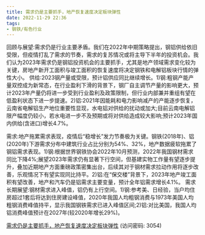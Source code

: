 ```yaml
---
title: 需求仍是主要抓手，地产恢复速度决定板块弹性
date: 2022-11-29 22:36
tags:
- 钢铁/有色行业
---
```

回顾与展望:需求仍是行业主要矛盾。我们在2022年中期策略提出，钢铝供给依旧受限，但疫情打乱了需求的节奏，需求的复苏情况或将主导下半年的投资机会。我们认为2023年需求仍是钢铝投资机会的主要抓手，尤其是地产领域需求变化较为关键，房地产新开工面积与竣工面积的恢复速度将决定钢铁和电解铝板块行情的弹性大小。
供给:2023钢产量或受限，预计铝供应同比继续增长。1)钢:粗钢产能产量双控成为新常态，在行业盈利下滑的背景下，钢厂自主调节产量的影响更大，预计2023年产量仍将进一步受到行业盈利及政策限制，但行业内部兼并重组有望在低盈利状态下进一步提速。2)铝:2021年因能耗和电力影响减产的产能逐步恢复，云南省电解铝生产地位重要性显现，水电铝对供给的扰动或加大;目前云南电解铝限产幅度仍较小，若水电进一步不及预期或将对供给造成较大影响;预计2023年国内供给(含进口)增长4.7%。
<!-- more -->
需求:地产拖累需求表现，疫情后“稳增长”发力节奏极为关键。钢铁(2018年)、铝(2020年)下游需求分布中建筑行业占比分别为54%、32%，地产数据疲软拖累了钢铝需求表现。1)钢:根据世界钢铁协会2022年10月预测，2022年我国钢材需求同比下降4%;展望2023年需求仍有显著下行空间，但基建实物工作量有望逐步提升，叠加近期地产方面重磅政策密集出台，后续其对于钢材需求拉动作用将逐步改善，乐观情况下有望实现同比持平。2)铝:在“保交楼”背景下，2023年地产竣工面积有望改善，地产和汽车仍是铝需求主要变量，预计全年铝需求增长4.1%。
需求长期展望:钢材需求进入峰值，铝仍有上行空间。1)钢:参考美、日经验，当户均住房超过1套后将达到住房建设峰值，2020年我国人均粗钢消费与1973年美国人均粗钢消费峰值持平，显示我国钢铁需求已进入峰值区间;2)铝:对比美国，我国人均铝消费峰值预计在2027年(较2020年增长29%)。

[需求仍是主要抓手，地产恢复速度决定板块弹性](https://url12.ctfile.com/f/3948612-735796938-f1de42?p=3054)
(访问密码: 3054)

